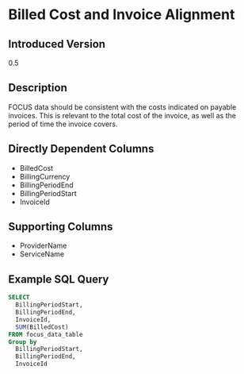 # Billed Cost and Invoice Alignment

## Introduced Version

0.5

## Description

FOCUS data should be consistent with the costs indicated on payable invoices. This is relevant to the total cost of the invoice, as well as the period of time the invoice covers.

## Directly Dependent Columns

* BilledCost
* BillingCurrency
* BillingPeriodEnd
* BillingPeriodStart
* InvoiceId

## Supporting Columns

* ProviderName
* ServiceName

## Example SQL Query

```sql
SELECT
  BillingPeriodStart,
  BillingPeriodEnd,
  InvoiceId,
  SUM(BilledCost)
FROM focus_data_table
Group by
  BillingPeriodStart,
  BillingPeriodEnd,
  InvoiceId
```
